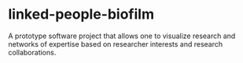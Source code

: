 # linked-people-biofilm
A prototype software project that allows one to visualize research and networks of expertise based on researcher interests and research collaborations.

